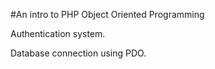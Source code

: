 #An intro to PHP Object Oriented Programming

Authentication system.

Database connection using PDO. 